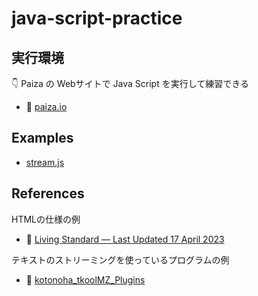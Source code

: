 # java-script-practice

## 実行環境

👇 Paiza の Webサイトで Java Script を実行して練習できる  

* 📖 [paiza.io](https://paiza.io/ja/projects/new?language=javascript)

## Examples

* [stream.js](./examples/stream.js)

## References

HTMLの仕様の例  

* 📖 [Living Standard — Last Updated 17 April 2023](https://html.spec.whatwg.org/)

テキストのストリーミングを使っているプログラムの例  

* 📖 [kotonoha_tkoolMZ_Plugins](https://github.com/kotonoha0109/kotonoha_tkoolMZ_Plugins/blob/main/plugins/ChatGPT_APIMZ.js)
